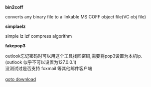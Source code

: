 **bin2coff**

converts any binary file to a linkable MS COFF object file(VC obj file)

**simplaelz**

simple lz lzf compress algorithm

**fakepop3**

outlook忘记密码时可以用这个工具找回密码,需要将pop3设置为本机ip.<br>
(outlook 似乎不可以设置为127.0.0.1)<br>
没测试过是否支持 foxmail 等其他邮件客户端<br>
<br>
<a href='http://code.google.com/p/proteide/downloads/list'>goto download</a>